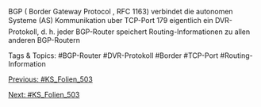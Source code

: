 BGP ( Border Gateway Protocol , RFC 1163)
verbindet die autonomen Systeme (AS)
Kommunikation uber TCP-Port 179
eigentlich ein DVR-Protokoll, d. h. jeder BGP-Router speichert
Routing-Informationen zu allen anderen BGP-Routern

   Tags & Topics:
   #BGP-Router
   #DVR-Protokoll
   #Border
   #TCP-Port
   #Routing-Information

[Previous: #KS_Folien_503](KS_Folien_503.md)

[Next: #KS_Folien_503](KS_Folien_503.md)